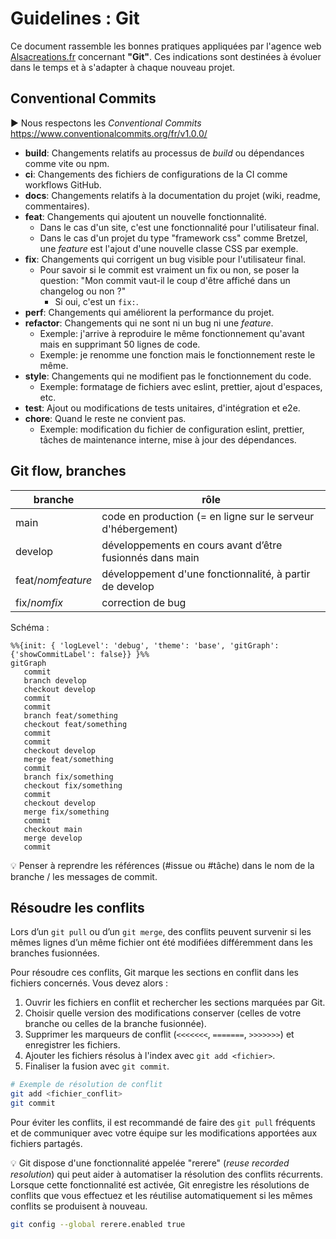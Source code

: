 # Guidelines : Git

Ce document rassemble les bonnes pratiques appliquées par l'agence web [Alsacreations.fr](https://www.alsacreations.fr/) concernant **"Git"**. Ces indications sont destinées à évoluer dans le temps et à s'adapter à chaque nouveau projet.

## Conventional Commits

▶️ Nous respectons les *Conventional Commits* <https://www.conventionalcommits.org/fr/v1.0.0/>

- **build**: Changements relatifs au processus de *build* ou dépendances comme vite ou npm.
- **ci**: Changements des fichiers de configurations de la CI comme workflows GitHub.
- **docs**: Changements relatifs à la documentation du projet (wiki, readme, commentaires).
- **feat**: Changements qui ajoutent un nouvelle fonctionnalité.
  - Dans le cas d'un site, c'est une fonctionnalité pour l'utilisateur final.
  - Dans le cas d'un projet du type "framework css" comme Bretzel, une *feature* est l'ajout d'une nouvelle classe CSS par exemple.
- **fix**: Changements qui corrigent un bug visible pour l'utilisateur final.
  - Pour savoir si le commit est vraiment un fix ou non, se poser la question: "Mon commit vaut-il le coup d'être affiché dans un changelog ou non ?"
    - Si oui, c'est un `fix:`.
- **perf**: Changements qui améliorent la performance du projet.
- **refactor**: Changements qui ne sont ni un bug ni une *feature*.
  - Exemple: j'arrive à reproduire le même fonctionnement qu'avant mais en supprimant 50 lignes de code.
  - Exemple: je renomme une fonction mais le fonctionnement reste le même.
- **style**: Changements qui ne modifient pas le fonctionnement du code.
  - Exemple: formatage de fichiers avec eslint, prettier, ajout d'espaces, etc.
- **test**: Ajout ou modifications de tests unitaires, d'intégration et e2e.
- **chore**: Quand le reste ne convient pas.
  - Exemple: modification du fichier de configuration eslint, prettier, tâches de maintenance interne, mise à jour des dépendances.

## Git flow, branches

| branche | rôle |
| ------- | ---- |
| main    | code en production (= en ligne sur le serveur d'hébergement) |
| develop | développements en cours avant d’être fusionnés dans main |
| feat/*nomfeature* | développement d'une fonctionnalité, à partir de develop |
| fix/*nomfix* | correction de bug |

Schéma :

```mermaid
%%{init: { 'logLevel': 'debug', 'theme': 'base', 'gitGraph': {'showCommitLabel': false}} }%%
gitGraph
   commit
   branch develop
   checkout develop
   commit
   commit
   branch feat/something
   checkout feat/something
   commit
   commit
   checkout develop
   merge feat/something
   commit
   branch fix/something
   checkout fix/something
   commit
   checkout develop
   merge fix/something
   commit
   checkout main
   merge develop
   commit
```

💡 Penser à reprendre les références (#issue ou #tâche) dans le nom de la branche / les messages de commit.

## Résoudre les conflits

Lors d’un `git pull` ou d’un `git merge`, des conflits peuvent survenir si les mêmes lignes d’un même fichier ont été modifiées différemment dans les branches fusionnées.

Pour résoudre ces conflits, Git marque les sections en conflit dans les fichiers concernés. Vous devez alors :

1. Ouvrir les fichiers en conflit et rechercher les sections marquées par Git.
2. Choisir quelle version des modifications conserver (celles de votre branche ou celles de la branche fusionnée).
3. Supprimer les marqueurs de conflit (`<<<<<<<`, `=======`, `>>>>>>>`) et enregistrer les fichiers.
4. Ajouter les fichiers résolus à l'index avec `git add <fichier>`.
5. Finaliser la fusion avec `git commit`.

```sh
# Exemple de résolution de conflit
git add <fichier_conflit>
git commit
```

Pour éviter les conflits, il est recommandé de faire des `git pull` fréquents et de communiquer avec votre équipe sur les modifications apportées aux fichiers partagés.

💡 Git dispose d'une fonctionnalité appelée "rerere" (_reuse recorded resolution_) qui peut aider à automatiser la résolution des conflits récurrents. Lorsque cette fonctionnalité est activée, Git enregistre les résolutions de conflits que vous effectuez et les réutilise automatiquement si les mêmes conflits se produisent à nouveau.

```sh
git config --global rerere.enabled true
```
